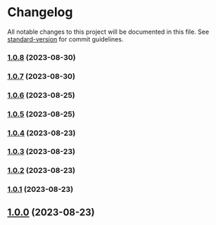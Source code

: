 # Changelog

All notable changes to this project will be documented in this file. See [standard-version](https://github.com/conventional-changelog/standard-version) for commit guidelines.

### [1.0.8](https://github.com/boilingdata/node-boilingdata/compare/v1.0.7...v1.0.8) (2023-08-30)

### [1.0.7](https://github.com/boilingdata/node-boilingdata/compare/v1.0.6...v1.0.7) (2023-08-30)

### [1.0.6](https://github.com/boilingdata/node-boilingdata/compare/v1.0.5...v1.0.6) (2023-08-25)

### [1.0.5](https://github.com/boilingdata/node-boilingdata/compare/v1.0.4...v1.0.5) (2023-08-25)

### [1.0.4](https://github.com/boilingdata/node-boilingdata/compare/v1.0.3...v1.0.4) (2023-08-23)

### [1.0.3](https://github.com/boilingdata/node-boilingdata/compare/v1.0.2...v1.0.3) (2023-08-23)

### [1.0.2](https://github.com/boilingdata/node-boilingdata/compare/v1.0.1...v1.0.2) (2023-08-23)

### [1.0.1](https://github.com/boilingdata/node-boilingdata/compare/v1.0.0...v1.0.1) (2023-08-23)

## [1.0.0](https://github.com/boilingdata/node-boilingdata/compare/v0.1.1...v1.0.0) (2023-08-23)
